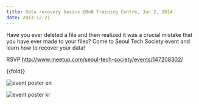 ```yaml
---
title: Data recovery basics @BoB Training Centre, Jan 2, 2014
date: 2013-12-21
---
```

Have you ever deleted a file and then realized it was a crucial mistake
that you have ever made to your files? Come to Seoul Tech Society event
and learn how to recover your data! 

RSVP <http://www.meetup.com/seoul-tech-society/events/147208302/>

{{fold}}

![event poster en]({{images}}/data-recovery-poster-en.jpg)

![event poster kr]({{images}}/data-recovery-poster-kr.jpg)



